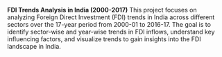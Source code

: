 **FDI Trends Analysis in India (2000-2017)**
This project focuses on analyzing Foreign Direct Investment (FDI) trends in India across different sectors over the 17-year period from 2000-01 to 2016-17. The goal is to identify sector-wise and year-wise trends in FDI inflows, understand key influencing factors, and visualize trends to gain insights into the FDI landscape in India.
